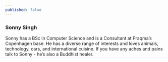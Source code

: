 ```yaml
---
published: false
---
```

### Sonny Singh

Sonny has a BSc in Computer Science and is a Consultant at Praqma’s Copenhagen base. He has a diverse range of interests and loves animals, technology, cars, and international cuisine. If you have any aches and pains talk to Sonny - he’s also a Buddhist healer.